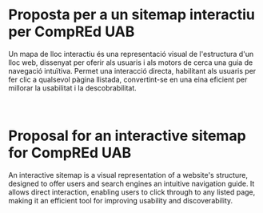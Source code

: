 # Proposta per a un sitemap interactiu per CompREd UAB
Un mapa de lloc interactiu és una representació visual de l'estructura d'un lloc web, dissenyat per oferir als usuaris i als motors de cerca una guia de navegació intuïtiva. Permet una interacció directa, habilitant als usuaris per fer clic a qualsevol pàgina llistada, convertint-se en una eina eficient per millorar la usabilitat i la descobrabilitat.

<br />

# Proposal for an interactive sitemap for CompREd UAB
An interactive sitemap is a visual representation of a website's structure, designed to offer users and search engines an intuitive navigation guide. It allows direct interaction, enabling users to click through to any listed page, making it an efficient tool for improving usability and discoverability.
